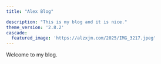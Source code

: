 ```yaml
---
title: "Alex Blog"

description: "This is my blog and it is nice."
theme_version: '2.8.2'
cascade:
  featured_image: 'https://alzxjm.com/2025/IMG_3217.jpeg'
---
```

Welcome to my blog.
